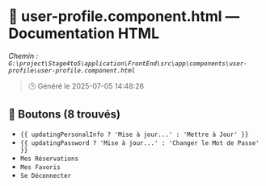 # 📄 user-profile.component.html — Documentation HTML
*Chemin : `G:\project\Stage4to5\application\FrontEnd\src\app\components\user-profile\user-profile.component.html`*

> 🕒 Généré le 2025-07-05 14:48:26

## 🔘 Boutons (8 trouvés)
- `{{ updatingPersonalInfo ? 'Mise à jour...' : 'Mettre à Jour' }}`
- `{{ updatingPassword ? 'Mise à jour...' : 'Changer le Mot de Passe' }}`
- `Mes Réservations`
- `Mes Favoris`
- `Se Déconnecter`
